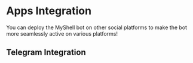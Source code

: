 # Apps Integration

You can deploy the MyShell bot on other social platforms to make the bot more seamlessly active on various platforms!

## Telegram Integration
